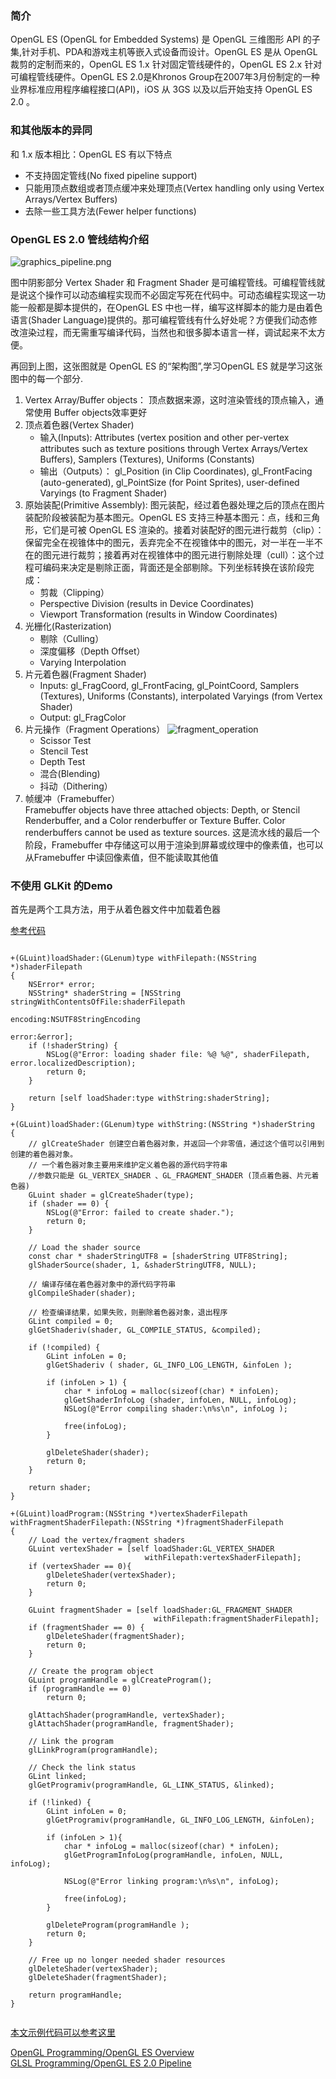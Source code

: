 ### 简介
OpenGL ES (OpenGL for Embedded Systems) 是 OpenGL 三维图形 API 的子集,针对手机、PDA和游戏主机等嵌入式设备而设计。OpenGL ES 是从 OpenGL 裁剪的定制而来的，OpenGL ES 1.x 针对固定管线硬件的，OpenGL ES 2.x 针对可编程管线硬件。OpenGL ES 2.0是Khronos Group在2007年3月份制定的一种业界标准应用程序编程接口(API)，iOS 从 3GS 以及以后开始支持 OpenGL ES 2.0 。

### 和其他版本的异同

和 1.x 版本相比：OpenGL ES 有以下特点

- 不支持固定管线(No fixed pipeline support)
- 只能用顶点数组或者顶点缓冲来处理顶点(Vertex handling only using Vertex Arrays/Vertex Buffers)
- 去除一些工具方法(Fewer helper functions)



### OpenGL ES 2.0 管线结构介绍

![graphics_pipeline.png](./images/opengles/graphics_pipeline.png) 

图中阴影部分 Vertex Shader 和 Fragment Shader 是可编程管线。可编程管线就是说这个操作可以动态编程实现而不必固定写死在代码中。可动态编程实现这一功能一般都是脚本提供的，在OpenGL ES 中也一样，编写这样脚本的能力是由着色语言(Shader Language)提供的。那可编程管线有什么好处呢？方便我们动态修改渲染过程，而无需重写编译代码，当然也和很多脚本语言一样，调试起来不太方便。  


 再回到上图，这张图就是 OpenGL ES 的“架构图”,学习OpenGL ES 就是学习这张图中的每一个部分. 
 
 
1. Vertex Array/Buffer objects： 顶点数据来源，这时渲染管线的顶点输入，通常使用 Buffer objects效率更好
1. 顶点着色器(Vertex Shader)
	- 输入(Inputs): Attributes (vertex position and other per-vertex attributes such as texture positions through Vertex Arrays/Vertex Buffers), Samplers (Textures), Uniforms (Constants)
	- 输出（Outputs）： gl_Position (in Clip Coordinates), gl_FrontFacing (auto-generated), gl_PointSize (for Point Sprites), user-defined Varyings (to Fragment Shader)
1. 原始装配(Primitive Assembly): 图元装配，经过着色器处理之后的顶点在图片装配阶段被装配为基本图元。OpenGL ES 支持三种基本图元：点，线和三角形，它们是可被 OpenGL ES 渲染的。接着对装配好的图元进行裁剪（clip）：保留完全在视锥体中的图元，丢弃完全不在视锥体中的图元，对一半在一半不在的图元进行裁剪；接着再对在视锥体中的图元进行剔除处理（cull）：这个过程可编码来决定是剔除正面，背面还是全部剔除。下列坐标转换在该阶段完成：
   - 剪裁（Clipping）
	- Perspective Division (results in Device Coordinates)
	- Viewport Transformation (results in Window Coordinates)
1. 光栅化(Rasterization)
	- 剔除（Culling）
	- 深度偏移（Depth Offset）
	- Varying Interpolation
1. 片元着色器(Fragment Shader)
	- Inputs: gl_FragCoord, gl_FrontFacing, gl_PointCoord, Samplers (Textures), Uniforms (Constants), interpolated Varyings (from Vertex Shader)
	- Output: gl_FragColor
1. 片元操作（Fragment Operations）
	![fragment_operation](./images/opengles/fragment_operation.png)
	- Scissor Test
	- Stencil Test
	- Depth Test
	- 混合(Blending)
	- 抖动（Dithering）
1. 帧缓冲（Framebuffer）  
 	Framebuffer objects have three attached objects: Depth, or Stencil Renderbuffer, and a Color renderbuffer or Texture Buffer. Color renderbuffers cannot be used as texture sources.
	这是流水线的最后一个阶段，Framebuffer 中存储这可以用于渲染到屏幕或纹理中的像素值，也可以从Framebuffer 中读回像素值，但不能读取其他值

### 不使用 GLKit 的Demo


首先是两个工具方法，用于从着色器文件中加载着色器

[参考代码](https://github.com/tangyumeng/OpenGLESDemo/blob/master/OpenGLESDemo/Utils/GLESUtils.m)

<pre><code>
+(GLuint)loadShader:(GLenum)type withFilepath:(NSString *)shaderFilepath
{
    NSError* error;
    NSString* shaderString = [NSString stringWithContentsOfFile:shaderFilepath 
                                                       encoding:NSUTF8StringEncoding
                                                          error:&error];
    if (!shaderString) {
        NSLog(@"Error: loading shader file: %@ %@", shaderFilepath, error.localizedDescription);
        return 0;
    }
    
    return [self loadShader:type withString:shaderString];
}

+(GLuint)loadShader:(GLenum)type withString:(NSString *)shaderString
{   
    // glCreateShader 创建空白着色器对象，并返回一个非零值，通过这个值可以引用到创建的着色器对象。
    // 一个着色器对象主要用来维护定义着色器的源代码字符串
    //参数只能是 GL_VERTEX_SHADER 、GL_FRAGMENT_SHADER (顶点着色器、片元着色器)
    GLuint shader = glCreateShader(type);
    if (shader == 0) {
        NSLog(@"Error: failed to create shader.");
        return 0;
    }
    
    // Load the shader source
    const char * shaderStringUTF8 = [shaderString UTF8String];
    glShaderSource(shader, 1, &shaderStringUTF8, NULL);
    
    // 编译存储在着色器对象中的源代码字符串
    glCompileShader(shader);
    
    // 检查编译结果，如果失败，则删除着色器对象，退出程序
    GLint compiled = 0;
    glGetShaderiv(shader, GL_COMPILE_STATUS, &compiled);
    
    if (!compiled) {
        GLint infoLen = 0;
        glGetShaderiv ( shader, GL_INFO_LOG_LENGTH, &infoLen );
        
        if (infoLen > 1) {
            char * infoLog = malloc(sizeof(char) * infoLen);
            glGetShaderInfoLog (shader, infoLen, NULL, infoLog);
            NSLog(@"Error compiling shader:\n%s\n", infoLog );            
            
            free(infoLog);
        }
        
        glDeleteShader(shader);
        return 0;
    }

    return shader;
}

+(GLuint)loadProgram:(NSString *)vertexShaderFilepath withFragmentShaderFilepath:(NSString *)fragmentShaderFilepath
{
    // Load the vertex/fragment shaders
    GLuint vertexShader = [self loadShader:GL_VERTEX_SHADER
                              withFilepath:vertexShaderFilepath];
    if (vertexShader == 0){
        glDeleteShader(vertexShader);
        return 0;
    }
    
    GLuint fragmentShader = [self loadShader:GL_FRAGMENT_SHADER
                                withFilepath:fragmentShaderFilepath];
    if (fragmentShader == 0) {
        glDeleteShader(fragmentShader);
        return 0;
    }
    
    // Create the program object
    GLuint programHandle = glCreateProgram();
    if (programHandle == 0)
        return 0;
    
    glAttachShader(programHandle, vertexShader);
    glAttachShader(programHandle, fragmentShader);
    
    // Link the program
    glLinkProgram(programHandle);
    
    // Check the link status
    GLint linked;
    glGetProgramiv(programHandle, GL_LINK_STATUS, &linked);
    
    if (!linked) {
        GLint infoLen = 0;
        glGetProgramiv(programHandle, GL_INFO_LOG_LENGTH, &infoLen);
        
        if (infoLen > 1){
            char * infoLog = malloc(sizeof(char) * infoLen);
            glGetProgramInfoLog(programHandle, infoLen, NULL, infoLog);

            NSLog(@"Error linking program:\n%s\n", infoLog);            
            
            free(infoLog);
        }
        
        glDeleteProgram(programHandle );
        return 0;
    }
    
    // Free up no longer needed shader resources
    glDeleteShader(vertexShader);
    glDeleteShader(fragmentShader);
    
    return programHandle;
}

</code></pre>





 [本文示例代码可以参考这里](https://github.com/tangyumeng/OpenGLESDemo)

[OpenGL Programming/OpenGL ES Overview](https://en.wikibooks.org/wiki/OpenGL_Programming/OpenGL_ES_Overview)  
[GLSL Programming/OpenGL ES 2.0 Pipeline](https://en.wikibooks.org/wiki/GLSL_Programming/OpenGL_ES_2.0_Pipeline)